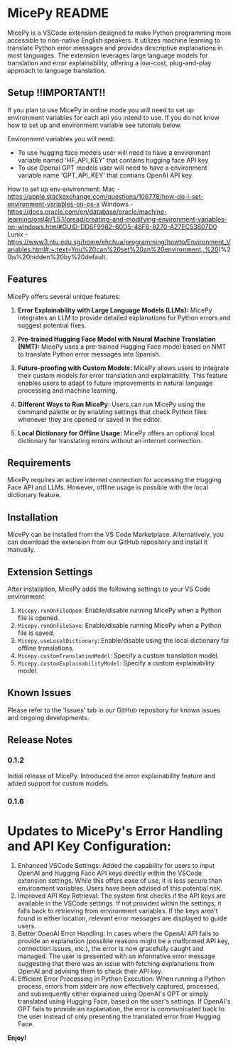 # MicePy README

MicePy is a VSCode extension designed to make Python programming more accessible to non-native English speakers. It utilizes machine learning to translate Python error messages and provides descriptive explanations in most languages. The extension leverages large language models for translation and error explainability, offering a low-cost, plug-and-play approach to language translation.

## Setup !!IMPORTANT!!

If you plan to use MicePy in online mode you will need to set up environment variables for each api you intend to use. If you do not know how to set up and environment variable see tutorials below. 

Environment variables you will need:
- To use hugging face models user will need to have a environment variable named 'HF_API_KEY' that contains hugging face API key
- To use Openai GPT models user will need to have a environment variable name 'GPT_API_KEY' that contians OpenAI API key

How to set up env environment: 
Mac - https://apple.stackexchange.com/questions/106778/how-do-i-set-environment-variables-on-os-x
Windows - https://docs.oracle.com/en/database/oracle/machine-learning/oml4r/1.5.1/oread/creating-and-modifying-environment-variables-on-windows.html#GUID-DD6F9982-60D5-48F6-8270-A27EC53807D0
Lunix - https://www3.ntu.edu.sg/home/ehchua/programming/howto/Environment_Variables.html#:~:text=You%20can%20set%20an%20environment,.%20)%20is%20hidden%20by%20default.

## Features

MicePy offers several unique features:

1. **Error Explainability with Large Language Models (LLMs):** MicePy integrates an LLM to provide detailed explanations for Python errors and suggest potential fixes.

2. **Pre-trained Hugging Face Model with Neural Machine Translation (NMT):** MicePy uses a pre-trained Hugging Face model based on NMT to translate Python error messages into Spanish. 

3. **Future-proofing with Custom Models:** MicePy allows users to integrate their custom models for error translation and explainability. This feature enables users to adapt to future improvements in natural language processing and machine learning.

4. **Different Ways to Run MicePy:** Users can run MicePy using the command palette or by enabling settings that check Python files whenever they are opened or saved in the editor.

5. **Local Dictionary for Offline Usage:** MicePy offers an optional local dictionary for translating errors without an internet connection.

## Requirements

MicePy requires an active internet connection for accessing the Hugging Face API and LLMs. However, offline usage is possible with the local dictionary feature.

## Installation

MicePy can be installed from the VS Code Marketplace. Alternatively, you can download the extension from our GitHub repository and install it manually.

## Extension Settings

After installation, MicePy adds the following settings to your VS Code environment:

1. `Micepy.runOnFileOpen`: Enable/disable running MicePy when a Python file is opened.
2. `Micepy.runOnFileSave`: Enable/disable running MicePy when a Python file is saved.
3. `Micepy.useLocalDictionary`: Enable/disable using the local dictionary for offline translations.
4. `Micepy.customTranslationModel`: Specify a custom translation model.
5. `Micepy.customExplainabilityModel`: Specify a custom explainability model.

## Known Issues

Please refer to the 'Issues' tab in our GitHub repository for known issues and ongoing developments.

## Release Notes

### 0.1.2

Initial release of MicePy.
Introduced the error explainability feature and added support for custom models.

### 0.1.6
# Updates to MicePy's Error Handling and API Key Configuration:
1. Enhanced VSCode Settings:
Added the capability for users to input OpenAI and Hugging Face API keys directly within the VSCode extension settings.
While this offers ease of use, it is less secure than environment variables. Users have been advised of this potential risk.
2. Improved API Key Retrieval:
The system first checks if the API keys are available in the VSCode settings.
If not provided within the settings, it falls back to retrieving from environment variables.
If the keys aren't found in either location, relevant error messages are displayed to guide users.
3. Better OpenAI Error Handling:
In cases where the OpenAI API fails to provide an explanation (possible reasons might be a malformed API key, connection issues, etc.), the error is now gracefully caught and managed.
The user is presented with an informative error message suggesting that there was an issue with fetching explanations from OpenAI and advising them to check their API key.
4. Efficient Error Processing in Python Execution:
When running a Python process, errors from stderr are now effectively captured, processed, and subsequently either explained using OpenAI's GPT or simply translated using Hugging Face, based on the user's settings.
If OpenAI's GPT fails to provide an explanation, the error is communicated back to the user instead of only presenting the translated error from Hugging Face.

**Enjoy!**
